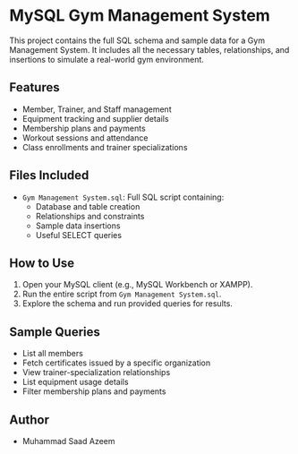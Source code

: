# MySQL Gym Management System

This project contains the full SQL schema and sample data for a Gym Management System. It includes all the necessary tables, relationships, and insertions to simulate a real-world gym environment.

## Features

- Member, Trainer, and Staff management
- Equipment tracking and supplier details
- Membership plans and payments
- Workout sessions and attendance
- Class enrollments and trainer specializations

## Files Included

- `Gym Management System.sql`: Full SQL script containing:
  - Database and table creation
  - Relationships and constraints
  - Sample data insertions
  - Useful SELECT queries

## How to Use

1. Open your MySQL client (e.g., MySQL Workbench or XAMPP).
2. Run the entire script from `Gym Management System.sql`.
3. Explore the schema and run provided queries for results.

## Sample Queries

- List all members
- Fetch certificates issued by a specific organization
- View trainer-specialization relationships
- List equipment usage details
- Filter membership plans and payments

## Author

- Muhammad Saad Azeem 
